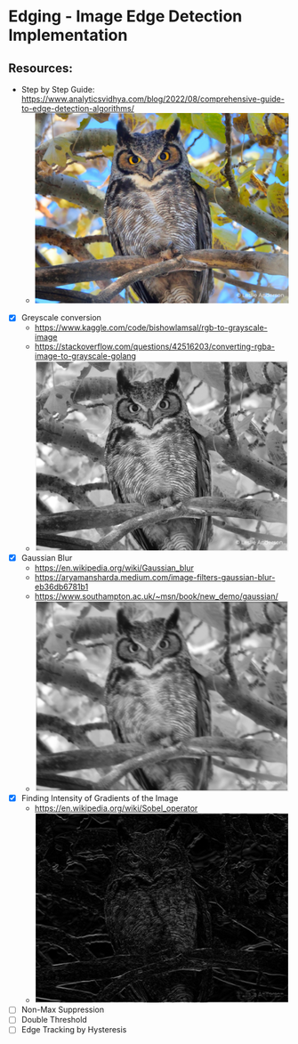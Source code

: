# Edging - Image Edge Detection Implementation


## Resources:

- Step by Step Guide: https://www.analyticsvidhya.com/blog/2022/08/comprehensive-guide-to-edge-detection-algorithms/
    - ![original](./owl.png)

- [x] Greyscale conversion
    - https://www.kaggle.com/code/bishowlamsal/rgb-to-grayscale-image
    - https://stackoverflow.com/questions/42516203/converting-rgba-image-to-grayscale-golang
    - ![grayscale](./owl-grayscale.png)
- [x] Gaussian Blur
    - https://en.wikipedia.org/wiki/Gaussian_blur
    - https://aryamansharda.medium.com/image-filters-gaussian-blur-eb36db6781b1
    - https://www.southampton.ac.uk/~msn/book/new_demo/gaussian/
    - ![guassian blurred](./owl-gaussian.png)
- [x] Finding Intensity of Gradients of the Image
    - https://en.wikipedia.org/wiki/Sobel_operator
    - ![sobel](./owl-sobel-filter.png)
- [ ] Non-Max Suppression
- [ ] Double Threshold
- [ ] Edge Tracking by Hysteresis

